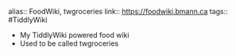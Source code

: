 alias:: FoodWiki, twgroceries
link:: https://foodwiki.bmann.ca
tags:: #TiddlyWiki

- My TiddlyWiki powered food wiki
- Used to be called twgroceries